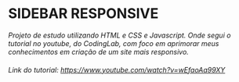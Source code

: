 # SIDEBAR RESPONSIVE
_Projeto de estudo utilizando HTML e CSS e Javascript. Onde segui o tutorial no youtube, do CodingLab, com foco em aprimorar meus conhecimentos em criação de um site mais responsivo._

###### Link do tutorial: https://www.youtube.com/watch?v=wEfaoAa99XY
